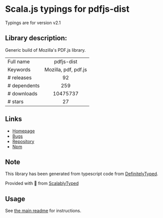 
# Scala.js typings for pdfjs-dist

Typings are for version v2.1

## Library description:
Generic build of Mozilla's PDF.js library.

|                    |                 |
| ------------------ | :-------------: |
| Full name          | pdfjs-dist |
| Keywords           | Mozilla, pdf, pdf.js |
| # releases         | 92 |
| # dependents       | 259 |
| # downloads        | 10475737 |
| # stars            | 27 |

## Links
- [Homepage](http://mozilla.github.io/pdf.js/)
- [Bugs](https://github.com/mozilla/pdf.js/issues)
- [Repository](https://github.com/mozilla/pdfjs-dist)
- [Npm](https://www.npmjs.com/package/pdfjs-dist)
    


## Note
This library has been generated from typescript code from [DefinitelyTyped](https://definitelytyped.org).

Provided with :purple_heart: from [ScalablyTyped](https://github.com/oyvindberg/ScalablyTyped)

## Usage
See [the main readme](../../readme.md) for instructions.


